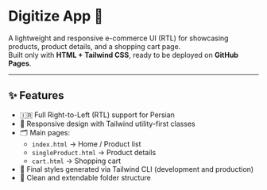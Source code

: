 # Digitize App 🛒

A lightweight and responsive e-commerce UI (RTL) for showcasing products, product details, and a shopping cart page.  
Built only with **HTML + Tailwind CSS**, ready to be deployed on **GitHub Pages**.

---

## ✨ Features
- 🇮🇷 Full Right-to-Left (RTL) support for Persian
- 📱 Responsive design with Tailwind utility-first classes
- 🗂️ Main pages:  
  - `index.html` → Home / Product list  
  - `singleProduct.html` → Product details  
  - `cart.html` → Shopping cart
- 🎯 Final styles generated via Tailwind CLI (development and production)
- 🔧 Clean and extendable folder structure
